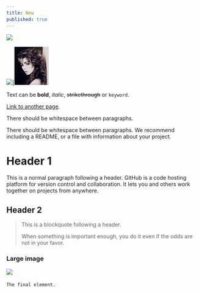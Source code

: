 ```yaml
---
title: New
published: true
---
```


![](https://static.wows-numbers.com/wot/532865830.png)

![](http://wotlabs.net/sig_dark/eu/betgun/signature.png)|![](../images/sandra.jpg)

Text can be **bold**, _italic_, ~~strikethrough~~ or `keyword`.

[Link to another page](another-page).

There should be whitespace between paragraphs.

There should be whitespace between paragraphs. We recommend including a README, or a file with information about your project.

# [](#header-1)Header 1

This is a normal paragraph following a header. GitHub is a code hosting platform for version control and collaboration. It lets you and others work together on projects from anywhere.

## [](#header-2)Header 2

> This is a blockquote following a header.
>
> When something is important enough, you do it even if the odds are not in your favor.



### Large image

![](https://i.imgur.com/P4T3JXv.jpg)



```
The final element.
```
